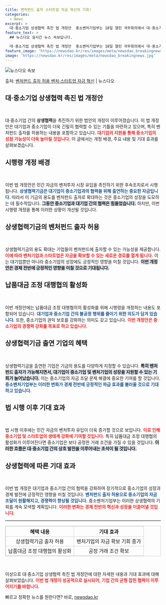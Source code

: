```yaml
---
title: 벤처펀드 출자 스타트업 자금 혁신의 기회!
categories:
  - News
excerpt: >
  대·중소기업 상생협력 촉진 법 개정안  중소벤처기업부는 18일 열린 국무회의에서 대·중소기업 상생협력기금의 …
feature_text: >
  ## 뉴스다오 실시간 뉴스 속보입니다.

  대·중소기업 상생협력 촉진 법 개정안  중소벤처기업부는 18일 열린 국무회의에서 대·중소기업 상생협력기금의 …
feature_image: 'https://newsdao.kr/res/images/meta/newsdao_breakingnews.jpg'
image: 'https://newsdao.kr/res/images/meta/newsdao_breakingnews.jpg'
---
```


![뉴스다오 속보](https://newsdao.kr/res/images/meta/newsdao_breakingnews.jpg)

<p>출처: <a href="https://newsdao.kr/4292" rel="dofollow">벤처펀드 출자 허용 벤처·스타트업 자금 혁신</a> | 뉴스다오</p>

<h2 data-ke-size="size26">대·중소기업 상생협력 촉진 법 개정안</h2>

<p data-ke-size="size16">&nbsp;</p>

대·중소기업 간의 <b>상생협력</b>을 촉진하기 위한 법안의 개정이 이루어졌습니다. 이 법 개정안은 대기업과 중소기업이 더욱 긴밀히 협력할 수 있는 기틀을 마련하고 있으며, 특히 벤처펀드 출자를 허용하는 내용을 포함하고 있습니다. <b><span style="color: #ee2323;">대기업의 지원을 통해 중소기업의 성장 가능성이 더욱 높아질 것입니다.</span></b> 이 글에서는 개정 배경, 주요 내용 및 기대 효과를 살펴보겠습니다.

<h2 data-ke-size="size26">시행령 개정 배경</h2>

<p data-ke-size="size16">&nbsp;</p>

이번 법 개정안은 민간 자금의 벤처투자 시장 유입을 촉진하기 위한 후속조치로서 시행됩니다. <b><span style="color: #1a5490;">상생협력기금은 대기업이 중소기업과의 협력을 위해 출연하는 중요한 자금입니다.</span></b> 따라서 이 기금의 용도를 벤처펀드 출자로 확대하는 것은 중소기업의 성장을 도모하는 데 필수적입니다. <b><span style="background-color: #21538527;">그동안 중소기업과 대기업 간의 협력은 힘들었습니다.</span></b> 하지만, 이번 시행령 개정을 통해 이러한 상황이 개선될 것입니다.

<h2 data-ke-size="size26">상생협력기금의 벤처펀드 출자 허용</h2>

<p data-ke-size="size16">&nbsp;</p>

상생협력기금의 용도 확대는 기업들이 벤처펀드에 출자할 수 있는 가능성을 제공합니다. <b><span style="color: #ee2323;">이에 따라 벤처기업과 스타트업은 자금을 확보할 수 있는 새로운 경로를 열게 됩니다.</span></b> 이는 대기업뿐만 아니라 중소기업의 성장에도 긍정적인 영향을 미칠 것입니다. <b><span style="background-color: #21538527;">이번 개정안은 경제 전반에 긍정적인 영향을 미칠 것으로 기대됩니다.</span></b>

<h2 data-ke-size="size26">납품대금 조정 대행협의 활성화</h2>

<p data-ke-size="size16">&nbsp;</p>

이번 개정안에는 납품대금 조정 대행협의의 활성화를 위해 시행령을 개정하는 내용도 포함되어 있습니다. <b><span style="color: #1a5490;">대기업과 중소기업 간의 불공정 행위를 줄이기 위한 의도가 담겨 있습니다.</span></b> 또한, 중소기업의 권익 보호를 강화하는 의미도 갖고 있습니다. <b><span style="color: #ee2323;">이번 개정안은 중소기업의 경쟁력 강화를 목표로 하고 있습니다.</span></b>

<h2 data-ke-size="size26">상생협력기금 출연 기업의 혜택</h2>

<p data-ke-size="size16">&nbsp;</p>

상생협력기금을 출연한 기업은 기금의 용도를 다양하게 지정할 수 있습니다. <b><span style="background-color: #21538527;">특히 벤처펀드 출자가 가능해지면서, 대기업이 중소기업 및 벤처기업의 성장을 지원할 수 있는 기회가 늘어났습니다.</span></b> 이는 중소기업의 자금 조달 문제 해결에 중요한 기여를 할 것입니다. <b><span style="color: #1a5490;">중소벤처기업부는 이러한 변화가 경제 전반에 긍정적인 파급 효과를 불러올 것으로 기대하고 있습니다.</span></b>

<h2 data-ke-size="size26">법 시행 이후 기대 효과</h2>

<p data-ke-size="size16">&nbsp;</p>

법 시행 이후에는 민간 자금의 벤처투자 유입이 더욱 증가할 것으로 보입니다. <b><span style="color: #ee2323;">이로 인해 중소기업 및 스타트업의 생태계 강화에 기여할 것입니다.</span></b> 특히 납품대금 조정 대행협의 활성화가 이루어진다면 중소기업은 보다 공정한 거래 조건을 가질 수 있을 것입니다. <b><span style="background-color: #21538527;">이러한 흐름은 대·중소기업 간의 상호 발전을 이루어내는 초석이 될 것입니다.</span></b>

<h2 data-ke-size="size26">상생협력에 따른 기대 효과</h2>

<p data-ke-size="size16">&nbsp;</p>

이번 법 개정은 대기업과 중소기업 간의 협력을 강화하여 장기적으로 중소기업의 성장과 경제 발전에 긍정적인 영향을 미칠 것입니다. <b><span style="color: #1a5490;">벤처펀드 출자 허용으로 중소기업의 자금 조달이 원활해지고, 경쟁력이 향상될 것입니다.</span></b> 중소벤처기업부는 이러한 상생협력의 기회를 계속 모색할 계획입니다. <b><span style="color: #ee2323;">이러한 변화는 경제 전반의 혁신과 성장을 이끌어낼 것입니다.</span></b>

<hr style="border-top: 1px solid #ccc;">

<table style="width:100%; border:1px solid #ccc; border-collapse:collapse;">
  <tr>
    <th style="text-align:center; border:1px solid #ccc;">혜택 내용</th>
    <th style="text-align:center; border:1px solid #ccc;">기대 효과</th>
  </tr>
  <tr>
    <td style="text-align:center; border:1px solid #ccc;">상생협력기금 출자 허용</td>
    <td style="text-align:center; border:1px solid #ccc;">벤처기업의 자금 확보 기회 증가</td>
  </tr>
  <tr>
    <td style="text-align:center; border:1px solid #ccc;">납품대금 조정 대행협의 활성화</td>
    <td style="text-align:center; border:1px solid #ccc;">공정 거래 조건 확보</td>
  </tr>
</table>

<p data-ke-size="size16">&nbsp;</p>

이상으로 대·중소기업 상생협력 촉진 법 개정안에 대한 자세한 내용과 기대 효과에 대해 살펴보았습니다. <b><span style="color: #ee2323;">이번 법 개정이 성공적으로 실시되어, 기업 간의 균형 잡힌 협력이 이루어지기를 바랍니다.</span></b> 

빠르고 정확한 뉴스를 원한다면? 바로, <a href="https://newsdao.kr" rel="dofollow">newsdao.kr</a>


